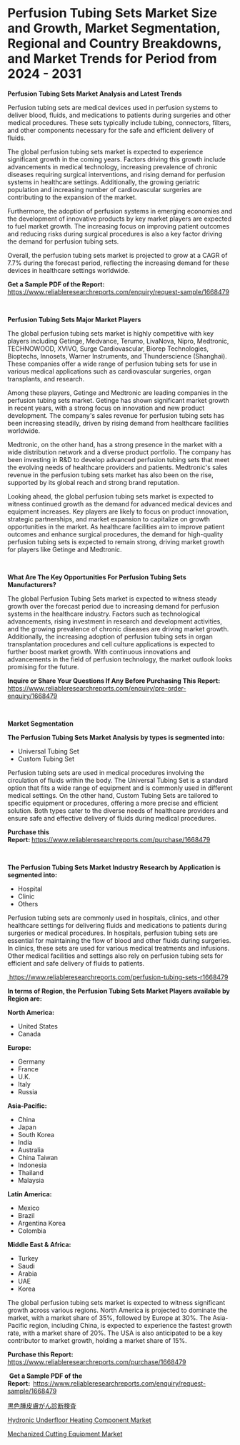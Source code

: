 <p><h1>Perfusion Tubing Sets Market Size and Growth, Market Segmentation, Regional and Country Breakdowns, and Market Trends for Period from 2024 -  2031</h1></p><p><strong>Perfusion Tubing Sets Market Analysis and Latest Trends</strong></p>
<p><p>Perfusion tubing sets are medical devices used in perfusion systems to deliver blood, fluids, and medications to patients during surgeries and other medical procedures. These sets typically include tubing, connectors, filters, and other components necessary for the safe and efficient delivery of fluids.</p><p>The global perfusion tubing sets market is expected to experience significant growth in the coming years. Factors driving this growth include advancements in medical technology, increasing prevalence of chronic diseases requiring surgical interventions, and rising demand for perfusion systems in healthcare settings. Additionally, the growing geriatric population and increasing number of cardiovascular surgeries are contributing to the expansion of the market.</p><p>Furthermore, the adoption of perfusion systems in emerging economies and the development of innovative products by key market players are expected to fuel market growth. The increasing focus on improving patient outcomes and reducing risks during surgical procedures is also a key factor driving the demand for perfusion tubing sets.</p><p>Overall, the perfusion tubing sets market is projected to grow at a CAGR of 7.7% during the forecast period, reflecting the increasing demand for these devices in healthcare settings worldwide.</p></p>
<p><strong>Get a Sample PDF of the Report:&nbsp;</strong> <a href="https://www.reliableresearchreports.com/enquiry/request-sample/1668479">https://www.reliableresearchreports.com/enquiry/request-sample/1668479</a></p>
<p>&nbsp;</p>
<p><strong>Perfusion Tubing Sets Major Market Players</strong></p>
<p><p>The global perfusion tubing sets market is highly competitive with key players including Getinge, Medvance, Terumo, LivaNova, Nipro, Medtronic, TECHNOWOOD, XVIVO, Surge Cardiovascular, Biorep Technologies, Bioptechs, Innosets, Warner Instruments, and Thunderscience (Shanghai). These companies offer a wide range of perfusion tubing sets for use in various medical applications such as cardiovascular surgeries, organ transplants, and research.</p><p>Among these players, Getinge and Medtronic are leading companies in the perfusion tubing sets market. Getinge has shown significant market growth in recent years, with a strong focus on innovation and new product development. The company's sales revenue for perfusion tubing sets has been increasing steadily, driven by rising demand from healthcare facilities worldwide.</p><p>Medtronic, on the other hand, has a strong presence in the market with a wide distribution network and a diverse product portfolio. The company has been investing in R&D to develop advanced perfusion tubing sets that meet the evolving needs of healthcare providers and patients. Medtronic's sales revenue in the perfusion tubing sets market has also been on the rise, supported by its global reach and strong brand reputation.</p><p>Looking ahead, the global perfusion tubing sets market is expected to witness continued growth as the demand for advanced medical devices and equipment increases. Key players are likely to focus on product innovation, strategic partnerships, and market expansion to capitalize on growth opportunities in the market. As healthcare facilities aim to improve patient outcomes and enhance surgical procedures, the demand for high-quality perfusion tubing sets is expected to remain strong, driving market growth for players like Getinge and Medtronic.</p></p>
<p>&nbsp;</p>
<p><strong>What Are The Key Opportunities For Perfusion Tubing Sets Manufacturers?</strong></p>
<p><p>The global Perfusion Tubing Sets market is expected to witness steady growth over the forecast period due to increasing demand for perfusion systems in the healthcare industry. Factors such as technological advancements, rising investment in research and development activities, and the growing prevalence of chronic diseases are driving market growth. Additionally, the increasing adoption of perfusion tubing sets in organ transplantation procedures and cell culture applications is expected to further boost market growth. With continuous innovations and advancements in the field of perfusion technology, the market outlook looks promising for the future.</p></p>
<p><strong>Inquire or Share Your Questions If Any Before Purchasing This Report:</strong> <a href="https://www.reliableresearchreports.com/enquiry/pre-order-enquiry/1668479">https://www.reliableresearchreports.com/enquiry/pre-order-enquiry/1668479</a></p>
<p>&nbsp;</p>
<p><strong>Market Segmentation</strong></p>
<p><strong>The Perfusion Tubing Sets Market Analysis by types is segmented into:</strong></p>
<p><ul><li>Universal Tubing Set</li><li>Custom Tubing Set</li></ul></p>
<p><p>Perfusion tubing sets are used in medical procedures involving the circulation of fluids within the body. The Universal Tubing Set is a standard option that fits a wide range of equipment and is commonly used in different medical settings. On the other hand, Custom Tubing Sets are tailored to specific equipment or procedures, offering a more precise and efficient solution. Both types cater to the diverse needs of healthcare providers and ensure safe and effective delivery of fluids during medical procedures.</p></p>
<p><strong>Purchase this Report:&nbsp;</strong><a href="https://www.reliableresearchreports.com/purchase/1668479">https://www.reliableresearchreports.com/purchase/1668479</a></p>
<p>&nbsp;</p>
<p><strong>The Perfusion Tubing Sets Market Industry Research by Application is segmented into:</strong></p>
<p><ul><li>Hospital</li><li>Clinic</li><li>Others</li></ul></p>
<p><p>Perfusion tubing sets are commonly used in hospitals, clinics, and other healthcare settings for delivering fluids and medications to patients during surgeries or medical procedures. In hospitals, perfusion tubing sets are essential for maintaining the flow of blood and other fluids during surgeries. In clinics, these sets are used for various medical treatments and infusions. Other medical facilities and settings also rely on perfusion tubing sets for efficient and safe delivery of fluids to patients.</p></p>
<p><a href="https://www.reliableresearchreports.com/perfusion-tubing-sets-r1668479">&nbsp;https://www.reliableresearchreports.com/perfusion-tubing-sets-r1668479</a></p>
<p><strong>In terms of Region, the Perfusion Tubing Sets Market Players available by Region are:</strong></p>
<p>
    <p> <strong> North America: </strong>
        <ul>
            <li>United States</li>
            <li>Canada</li>
        </ul>
        </p> 
    <p> <strong> Europe: </strong>
        <ul>
            <li>Germany</li>
            <li>France</li>
            <li>U.K.</li>
            <li>Italy</li>
            <li>Russia</li>
        </ul>
        </p> 
    <p> <strong> Asia-Pacific: </strong>
        <ul>
            <li>China</li>
            <li>Japan</li>
            <li>South Korea</li>
            <li>India</li>
            <li>Australia</li>
            <li>China Taiwan</li>
            <li>Indonesia</li>
            <li>Thailand</li>
            <li>Malaysia</li>
        </ul>
        </p> 
    <p> <strong> Latin America: </strong>
        <ul>
            <li>Mexico</li>
            <li>Brazil</li>
            <li>Argentina Korea</li>
            <li>Colombia</li>
        </ul>
        </p> 
    <p> <strong> Middle East & Africa: </strong>
        <ul>
            <li>Turkey</li>
            <li>Saudi</li>
            <li>Arabia</li>
            <li>UAE</li>
            <li>Korea</li>
        </ul>
    </p>
    </p>
<p><p>The global perfusion tubing sets market is expected to witness significant growth across various regions. North America is projected to dominate the market, with a market share of 35%, followed by Europe at 30%. The Asia-Pacific region, including China, is expected to experience the fastest growth rate, with a market share of 20%. The USA is also anticipated to be a key contributor to market growth, holding a market share of 15%.</p></p>
<p><strong>Purchase this Report: </strong><a href="https://www.reliableresearchreports.com/purchase/1668479">https://www.reliableresearchreports.com/purchase/1668479</a></p>
<p>&nbsp;<strong>Get a Sample PDF of the Report:&nbsp;&nbsp;</strong><a href="https://www.reliableresearchreports.com/enquiry/request-sample/1668479">https://www.reliableresearchreports.com/enquiry/request-sample/1668479</a></p>
<p><strong></strong></p>
<p><p><a href="https://github.com/SimeonBode1/Market-Research-Report-List-1/blob/main/2389945170645.md">黒色腫皮膚がん診断検査</a></p><p><a href="https://github.com/wnxtvsgd56/Market-Research-Report-List-1/blob/main/hydronic-underfloor-heating-component-market.md">Hydronic Underfloor Heating Component Market</a></p><p><a href="https://github.com/marlinacrngin/Market-Research-Report-List-1/blob/main/mechanized-cutting-equipment-market.md">Mechanized Cutting Equipment Market</a></p></p>